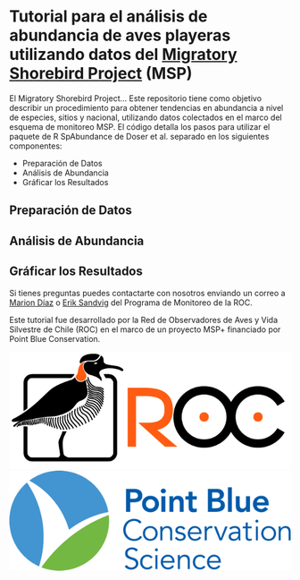 # Tutorial para el análisis de abundancia de aves playeras utilizando datos del [Migratory Shorebird Project](https://migratoryshorebirdproject.org) (MSP)

El Migratory Shorebird Project...
Este repositorio tiene como objetivo describir un procedimiento para obtener tendencias en abundancia a nivel de especies, sitios y nacional, utilizando datos colectados en el marco del esquema de monitoreo MSP. 
El código detalla los pasos para utilizar el paquete de R SpAbundance de Doser et al. separado en los siguientes componentes:
- Preparación de Datos
- Análisis de Abundancia
- Gráficar los Resultados

## Preparación de Datos

## Análisis de Abundancia

## Gráficar los Resultados

Si tienes preguntas puedes contactarte con nosotros enviando un correo a [Marion Díaz](mariondiaz@redobservadores.cl) o [Erik Sandvig](eriksandvig@redobservadores.cl) del Programa de Monitoreo de la ROC.

Este tutorial fue desarrollado por la Red de Observadores de Aves y Vida Silvestre de Chile (ROC) en el marco de un proyecto MSP+ financiado por Point Blue Conservation.

![ROC](roc_logo_horizontal.png)![Point_Blue](Point_Blue_logo.png)
